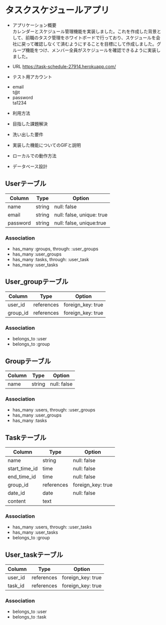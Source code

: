 # タスクスケジュールアプリ


* アプリケーション概要  
カレンダーとスケジュール管理機能を実装しました。これを作成した背景として、前職のタスク管理をホワイトボードで行っており、スケジュールを会社に戻って確認しなくて済むようにすることを目標にして作成しました。グループ機能をつけ、メンバー全員がスケジュールを確認できるように実装しました。

* URL
https://task-schedule-27914.herokuapp.com/

* テスト用アカウント  
- email  
t@t  
- password  
ta1234

* 利用方法

* 目指した課題解決

* 洗い出した要件

* 実装した機能についてのGIFと説明

* ローカルでの動作方法

* データベース設計

## Userテーブル

|Column|Type|Option|
|------|----|------|
|name|string|null: false|
|email|string|null: false, unique: true|
|password|string|null: false, unique:true|

### Association

- has_many  :groups, through: :user_groups
- has_many  :user_groups
- has_many  :tasks, through: :user_task
- has_many  :user_tasks


## User_groupテーブル

|Column|Type|Option|
|------|----|------|
|user_id|references|foreign_key: true|
|group_id|references|foreign_key: true|

### Association

- belongs_to :user
- belongs_to :group


## Groupテーブル

|Column|Type|Option|
|------|----|------|
|name|string|null: false|

### Association

- has_many  :users, through: :user_groups
- has_many  :user_groups
- has_many  :tasks


## Taskテーブル

|Column|Type|Option|
|------|----|------|
|name|string|null: false|
|start_time_id|time|null: false|
|end_time_id|time|null: false|
|group_id|references|foreign_key: true|
|date_id|date|null: false|
|content|text|

### Association

- has_many  :users, through: :user_tasks
- has_many  :user_tasks
- belongs_to  :group


## User_taskテーブル

|Column|Type|Option|
|------|----|------|
|user_id|references|foreign_key: true|
|task_id|references|foreign_key: true|

### Association

- belongs_to :user
- belongs_to :task

